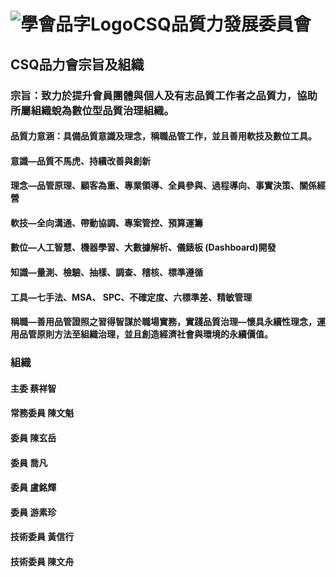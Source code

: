 # ![學會品字Logo](https://user-images.githubusercontent.com/105065929/167281189-b2e6fda0-5ac7-4136-ae11-5498c73ea777.png)CSQ品質力發展委員會

## CSQ品力會宗旨及組織
### 宗旨：致力於提升會員團體與個人及有志品質工作者之品質力，協助所屬組織蛻為數位型品質治理組織。
#### 品質力意涵：具備品質意識及理念，稱職品管工作，並且善用軟技及數位工具。
 #### 意識—品質不馬虎、持續改善與創新
 #### 理念—品管原理、顧客為重、專業領導、全員參與、過程導向、事實決策、關係經營
 #### 軟技—全向溝通、帶動協調、專案管控、預算運籌
 #### 數位—人工智慧、機器學習、大數據解析、儀錶板 (Dashboard)開發
 #### 知識—量測、檢驗、抽樣、調查、稽核、標準遵循
 #### 工具—七手法、MSA、 SPC、不確定度、六標準差、精敏管理
 #### 稱職—善用品管證照之習得智謀於職場實務，實踐品質治理—懷具永續性理念，運用品管原則方法至組織治理，並且創造經濟社會與環境的永續價值。

 ### 組織
 #### 主委 蔡祥智
 #### 常務委員 陳文魁
 #### 委員 陳玄岳
 #### 委員 喬凡
####  委員 盧銘輝
 #### 委員 游素珍
 #### 技術委員 黃信行
####  技術委員 陳文舟
